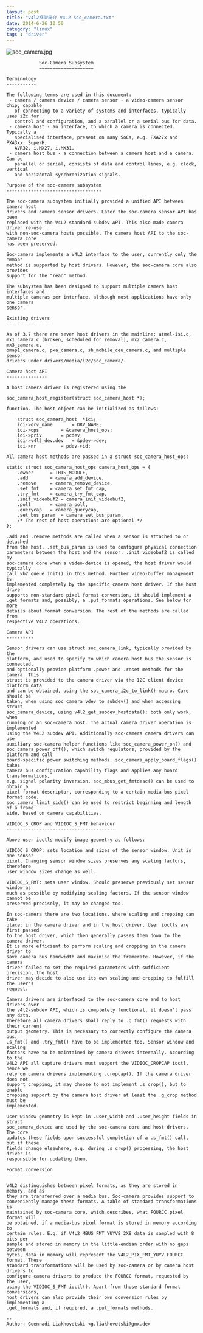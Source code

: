 ```yaml
---
layout: post
title: "v4l2框架简介-V4L2-soc_camera.txt"
date: 2014-6-26 10:50
category: "linux"
tags : "driver"
---
```


![soc_camera.jpg](/picture/soc_camera.jpg)

				Soc-Camera Subsystem
				====================

	Terminology
	-----------

	The following terms are used in this document:
	 - camera / camera device / camera sensor - a video-camera sensor chip, capable
	   of connecting to a variety of systems and interfaces, typically uses i2c for
	   control and configuration, and a parallel or a serial bus for data.
	 - camera host - an interface, to which a camera is connected. Typically a
	   specialised interface, present on many SoCs, e.g. PXA27x and PXA3xx, SuperH,
	   AVR32, i.MX27, i.MX31.
	 - camera host bus - a connection between a camera host and a camera. Can be
	   parallel or serial, consists of data and control lines, e.g. clock, vertical
	   and horizontal synchronization signals.

	Purpose of the soc-camera subsystem
	-----------------------------------

	The soc-camera subsystem initially provided a unified API between camera host
	drivers and camera sensor drivers. Later the soc-camera sensor API has been
	replaced with the V4L2 standard subdev API. This also made camera driver re-use
	with non-soc-camera hosts possible. The camera host API to the soc-camera core
	has been preserved.

	Soc-camera implements a V4L2 interface to the user, currently only the "mmap"
	method is supported by host drivers. However, the soc-camera core also provides
	support for the "read" method.

	The subsystem has been designed to support multiple camera host interfaces and
	multiple cameras per interface, although most applications have only one camera
	sensor.

	Existing drivers
	----------------

	As of 3.7 there are seven host drivers in the mainline: atmel-isi.c,
	mx1_camera.c (broken, scheduled for removal), mx2_camera.c, mx3_camera.c,
	omap1_camera.c, pxa_camera.c, sh_mobile_ceu_camera.c, and multiple sensor
	drivers under drivers/media/i2c/soc_camera/.

	Camera host API
	---------------

	A host camera driver is registered using the

	soc_camera_host_register(struct soc_camera_host *);

	function. The host object can be initialized as follows:

		struct soc_camera_host	*ici;
		ici->drv_name		= DRV_NAME;
		ici->ops		= &camera_host_ops;
		ici->priv		= pcdev;
		ici->v4l2_dev.dev	= &pdev->dev;
		ici->nr			= pdev->id;

	All camera host methods are passed in a struct soc_camera_host_ops:

	static struct soc_camera_host_ops camera_host_ops = {
		.owner		= THIS_MODULE,
		.add		= camera_add_device,
		.remove		= camera_remove_device,
		.set_fmt	= camera_set_fmt_cap,
		.try_fmt	= camera_try_fmt_cap,
		.init_videobuf2	= camera_init_videobuf2,
		.poll		= camera_poll,
		.querycap	= camera_querycap,
		.set_bus_param	= camera_set_bus_param,
		/* The rest of host operations are optional */
	};

	.add and .remove methods are called when a sensor is attached to or detached
	from the host. .set_bus_param is used to configure physical connection
	parameters between the host and the sensor. .init_videobuf2 is called by
	soc-camera core when a video-device is opened, the host driver would typically
	call vb2_queue_init() in this method. Further video-buffer management is
	implemented completely by the specific camera host driver. If the host driver
	supports non-standard pixel format conversion, it should implement a
	.get_formats and, possibly, a .put_formats operations. See below for more
	details about format conversion. The rest of the methods are called from
	respective V4L2 operations.

	Camera API
	----------

	Sensor drivers can use struct soc_camera_link, typically provided by the
	platform, and used to specify to which camera host bus the sensor is connected,
	and optionally provide platform .power and .reset methods for the camera. This
	struct is provided to the camera driver via the I2C client device platform data
	and can be obtained, using the soc_camera_i2c_to_link() macro. Care should be
	taken, when using soc_camera_vdev_to_subdev() and when accessing struct
	soc_camera_device, using v4l2_get_subdev_hostdata(): both only work, when
	running on an soc-camera host. The actual camera driver operation is implemented
	using the V4L2 subdev API. Additionally soc-camera camera drivers can use
	auxiliary soc-camera helper functions like soc_camera_power_on() and
	soc_camera_power_off(), which switch regulators, provided by the platform and call
	board-specific power switching methods. soc_camera_apply_board_flags() takes
	camera bus configuration capability flags and applies any board transformations,
	e.g. signal polarity inversion. soc_mbus_get_fmtdesc() can be used to obtain a
	pixel format descriptor, corresponding to a certain media-bus pixel format code.
	soc_camera_limit_side() can be used to restrict beginning and length of a frame
	side, based on camera capabilities.

	VIDIOC_S_CROP and VIDIOC_S_FMT behaviour
	----------------------------------------

	Above user ioctls modify image geometry as follows:

	VIDIOC_S_CROP: sets location and sizes of the sensor window. Unit is one sensor
	pixel. Changing sensor window sizes preserves any scaling factors, therefore
	user window sizes change as well.

	VIDIOC_S_FMT: sets user window. Should preserve previously set sensor window as
	much as possible by modifying scaling factors. If the sensor window cannot be
	preserved precisely, it may be changed too.

	In soc-camera there are two locations, where scaling and cropping can take
	place: in the camera driver and in the host driver. User ioctls are first passed
	to the host driver, which then generally passes them down to the camera driver.
	It is more efficient to perform scaling and cropping in the camera driver to
	save camera bus bandwidth and maximise the framerate. However, if the camera
	driver failed to set the required parameters with sufficient precision, the host
	driver may decide to also use its own scaling and cropping to fulfill the user's
	request.

	Camera drivers are interfaced to the soc-camera core and to host drivers over
	the v4l2-subdev API, which is completely functional, it doesn't pass any data.
	Therefore all camera drivers shall reply to .g_fmt() requests with their current
	output geometry. This is necessary to correctly configure the camera bus.
	.s_fmt() and .try_fmt() have to be implemented too. Sensor window and scaling
	factors have to be maintained by camera drivers internally. According to the
	V4L2 API all capture drivers must support the VIDIOC_CROPCAP ioctl, hence we
	rely on camera drivers implementing .cropcap(). If the camera driver does not
	support cropping, it may choose to not implement .s_crop(), but to enable
	cropping support by the camera host driver at least the .g_crop method must be
	implemented.

	User window geometry is kept in .user_width and .user_height fields in struct
	soc_camera_device and used by the soc-camera core and host drivers. The core
	updates these fields upon successful completion of a .s_fmt() call, but if these
	fields change elsewhere, e.g. during .s_crop() processing, the host driver is
	responsible for updating them.

	Format conversion
	-----------------

	V4L2 distinguishes between pixel formats, as they are stored in memory, and as
	they are transferred over a media bus. Soc-camera provides support to
	conveniently manage these formats. A table of standard transformations is
	maintained by soc-camera core, which describes, what FOURCC pixel format will
	be obtained, if a media-bus pixel format is stored in memory according to
	certain rules. E.g. if V4L2_MBUS_FMT_YUYV8_2X8 data is sampled with 8 bits per
	sample and stored in memory in the little-endian order with no gaps between
	bytes, data in memory will represent the V4L2_PIX_FMT_YUYV FOURCC format. These
	standard transformations will be used by soc-camera or by camera host drivers to
	configure camera drivers to produce the FOURCC format, requested by the user,
	using the VIDIOC_S_FMT ioctl(). Apart from those standard format conversions,
	host drivers can also provide their own conversion rules by implementing a
	.get_formats and, if required, a .put_formats methods.

	--
	Author: Guennadi Liakhovetski <g.liakhovetski@gmx.de>
